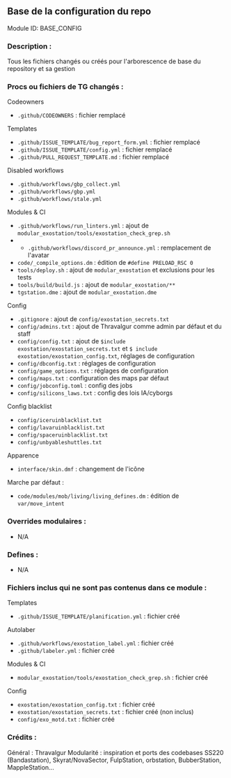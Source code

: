 ## Base de la configuration du repo

Module ID: BASE_CONFIG

### Description :

Tous les fichiers changés ou créés pour l'arborescence de base du repository et sa gestion

### Procs ou fichiers de TG changés :

Codeowners
- `.github/CODEOWNERS` : fichier remplacé

Templates
- `.github/ISSUE_TEMPLATE/bug_report_form.yml` : fichier remplacé
- `.github/ISSUE_TEMPLATE/config.yml` : fichier remplacé
- `.github/PULL_REQUEST_TEMPLATE.md` : fichier remplacé

Disabled workflows
- `.github/workflows/gbp_collect.yml`
- `.github/workflows/gbp.yml`
- `.github/workflows/stale.yml`

Modules & CI
- `.github/workflows/run_linters.yml` : ajout de `modular_exostation/tools/exostation_check_grep.sh`
- - `.github/workflows/discord_pr_announce.yml` : remplacement de l'avatar
- `code/_compile_options.dm` : édition de `#define PRELOAD_RSC 0`
- `tools/deploy.sh` : ajout de `modular_exostation` et exclusions pour les tests
- `tools/build/build.js` : ajout de `modular_exostation/**`
- `tgstation.dme` : ajout de `modular_exostation.dme`

Config
- `.gitignore` : ajout de `config/exostation_secrets.txt`
- `config/admins.txt` : ajout de Thravalgur comme admin par défaut et du staff
- `config/config.txt` : ajout de `$include exostation/exostation_secrets.txt` et `$ include exostation/exostation_config.txt`, réglages de configuration
- `config/dbconfig.txt` : réglages de configuration
- `config/game_options.txt` : réglages de configuration
- `config/maps.txt` : configuration des maps par défaut
- `config/jobconfig.toml` : config des jobs
- `config/silicons_laws.txt` : config des lois IA/cyborgs

Config blacklist
- `config/iceruinblacklist.txt`
- `config/lavaruinblacklist.txt`
- `config/spaceruinblacklist.txt`
- `config/unbyableshuttles.txt`

Apparence
- `interface/skin.dmf` : changement de l'icône

Marche par défaut :
- `code/modules/mob/living/living_defines.dm` : édition de `var/move_intent`

### Overrides modulaires :

- N/A

### Defines :
- N/A

### Fichiers inclus qui ne sont pas contenus dans ce module :

Templates
- `.github/ISSUE_TEMPLATE/planification.yml` : fichier créé

Autolaber
- `.github/workflows/exostation_label.yml` : fichier créé
- `.github/labeler.yml` : fichier créé

Modules & CI
- `modular_exostation/tools/exostation_check_grep.sh` : fichier créé

Config
- `exostation/exostation_config.txt` : fichier créé
- `exostation/exostation_secrets.txt` : fichier créé (non inclus)
- `config/exo_motd.txt` : fichier créé

### Crédits :
Général : Thravalgur
Modularité : inspiration et ports des codebases SS220 (Bandastation), Skyrat/NovaSector, FulpStation, orbstation, BubberStation, MappleStation...
